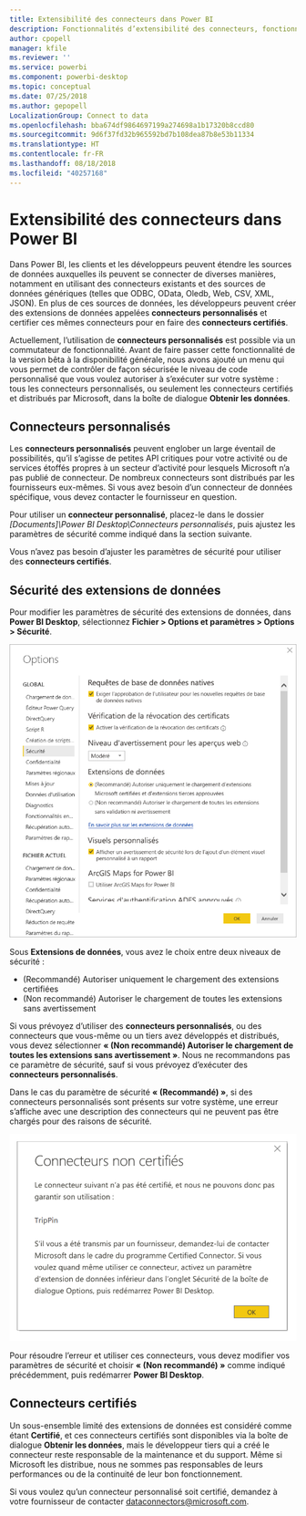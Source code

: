 ```yaml
---
title: Extensibilité des connecteurs dans Power BI
description: Fonctionnalités d’extensibilité des connecteurs, fonctionnalités, paramètres de sécurité et connecteurs certifiés
author: cpopell
manager: kfile
ms.reviewer: ''
ms.service: powerbi
ms.component: powerbi-desktop
ms.topic: conceptual
ms.date: 07/25/2018
ms.author: gepopell
LocalizationGroup: Connect to data
ms.openlocfilehash: bba674df9864697199a274698a1b17320b8ccd80
ms.sourcegitcommit: 9d6f37fd32b965592bd7b108dea87b8e53b11334
ms.translationtype: HT
ms.contentlocale: fr-FR
ms.lasthandoff: 08/18/2018
ms.locfileid: "40257168"
---
```

# <a name="connector-extensibility-in-power-bi"></a>Extensibilité des connecteurs dans Power BI

Dans Power BI, les clients et les développeurs peuvent étendre les sources de données auxquelles ils peuvent se connecter de diverses manières, notamment en utilisant des connecteurs existants et des sources de données génériques (telles que ODBC, OData, Oledb, Web, CSV, XML, JSON). En plus de ces sources de données, les développeurs peuvent créer des extensions de données appelées **connecteurs personnalisés** et certifier ces mêmes connecteurs pour en faire des **connecteurs certifiés**.

Actuellement, l’utilisation de **connecteurs personnalisés** est possible via un commutateur de fonctionnalité. Avant de faire passer cette fonctionnalité de la version bêta à la disponibilité générale, nous avons ajouté un menu qui vous permet de contrôler de façon sécurisée le niveau de code personnalisé que vous voulez autoriser à s’exécuter sur votre système : tous les connecteurs personnalisés, ou seulement les connecteurs certifiés et distribués par Microsoft, dans la boîte de dialogue **Obtenir les données**.

## <a name="custom-connectors"></a>Connecteurs personnalisés

Les **connecteurs personnalisés** peuvent englober un large éventail de possibilités, qu’il s’agisse de petites API critiques pour votre activité ou de services étoffés propres à un secteur d’activité pour lesquels Microsoft n’a pas publié de connecteur. De nombreux connecteurs sont distribués par les fournisseurs eux-mêmes. Si vous avez besoin d’un connecteur de données spécifique, vous devez contacter le fournisseur en question.

Pour utiliser un **connecteur personnalisé**, placez-le dans le dossier *\[Documents]\\Power BI Desktop\\Connecteurs personnalisés*, puis ajustez les paramètres de sécurité comme indiqué dans la section suivante.

Vous n’avez pas besoin d’ajuster les paramètres de sécurité pour utiliser des **connecteurs certifiés**.

## <a name="data-extension-security"></a>Sécurité des extensions de données

Pour modifier les paramètres de sécurité des extensions de données, dans **Power BI Desktop**, sélectionnez **Fichier > Options et paramètres > Options > Sécurité**.

![Déterminez si vous souhaitez pouvoir charger des connecteurs personnalisés à partir des options de sécurité des extensions de données](media/desktop-connector-extensibility/data-extension-security-1.png)

Sous **Extensions de données**, vous avez le choix entre deux niveaux de sécurité :

* (Recommandé) Autoriser uniquement le chargement des extensions certifiées
* (Non recommandé) Autoriser le chargement de toutes les extensions sans avertissement

Si vous prévoyez d’utiliser des **connecteurs personnalisés**, ou des connecteurs que vous-même ou un tiers avez développés et distribués, vous devez sélectionner **« (Non recommandé) Autoriser le chargement de toutes les extensions sans avertissement »**. Nous ne recommandons pas ce paramètre de sécurité, sauf si vous prévoyez d’exécuter des **connecteurs personnalisés**.

Dans le cas du paramètre de sécurité **« (Recommandé) »**, si des connecteurs personnalisés sont présents sur votre système, une erreur s’affiche avec une description des connecteurs qui ne peuvent pas être chargés pour des raisons de sécurité.

![Une boîte de dialogue décrit les connecteurs personnalisés qui ne peuvent pas être chargés en raison des paramètres de sécurité, dans ce cas TripPin](media/desktop-connector-extensibility/data-extension-security-2.png)

Pour résoudre l’erreur et utiliser ces connecteurs, vous devez modifier vos paramètres de sécurité et choisir **« (Non recommandé) »** comme indiqué précédemment, puis redémarrer **Power BI Desktop**.

## <a name="certified-connectors"></a>Connecteurs certifiés

Un sous-ensemble limité des extensions de données est considéré comme étant **Certifié**, et ces connecteurs certifiés sont disponibles via la boîte de dialogue **Obtenir les données**, mais le développeur tiers qui a créé le connecteur reste responsable de la maintenance et du support. Même si Microsoft les distribue, nous ne sommes pas responsables de leurs performances ou de la continuité de leur bon fonctionnement.

Si vous voulez qu’un connecteur personnalisé soit certifié, demandez à votre fournisseur de contacter dataconnectors@microsoft.com.
